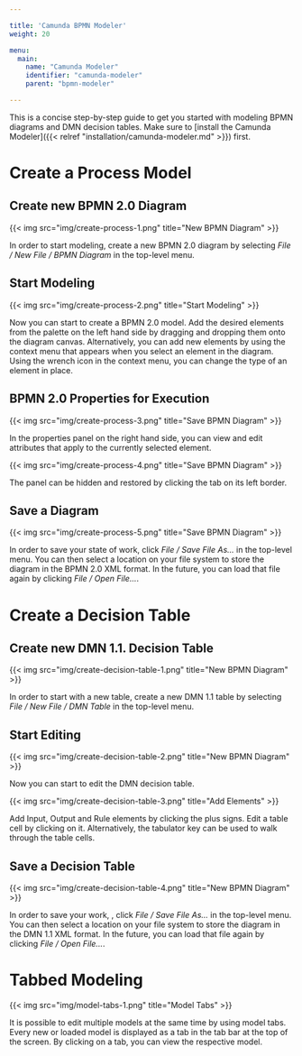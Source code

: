 ```yaml
---

title: 'Camunda BPMN Modeler'
weight: 20

menu:
  main:
    name: "Camunda Modeler"
    identifier: "camunda-modeler"
    parent: "bpmn-modeler"

---
```


This is a concise step-by-step guide to get you started with modeling BPMN diagrams and DMN decision tables. Make sure to [install the Camunda Modeler]({{< relref "installation/camunda-modeler.md" >}}) first.

# Create a Process Model

## Create new BPMN 2.0 Diagram

{{< img src="img/create-process-1.png" title="New BPMN Diagram" >}}

In order to start modeling, create a new BPMN 2.0 diagram by selecting *File / New File / BPMN Diagram* in the top-level menu.

## Start Modeling

{{< img src="img/create-process-2.png" title="Start Modeling" >}}

Now you can start to create a BPMN 2.0 model. Add the desired elements from the palette on the left hand side by dragging and dropping them onto the diagram canvas. Alternatively, you can add new elements by using the context menu that appears when you select an element in the diagram. Using the wrench icon in the context menu, you can change the type of an element in place.

## BPMN 2.0 Properties for Execution

{{< img src="img/create-process-3.png" title="Save BPMN Diagram" >}}

In the properties panel on the right hand side, you can view and edit attributes that apply to the currently selected element.

{{< img src="img/create-process-4.png" title="Save BPMN Diagram" >}}

The panel can be hidden and restored by clicking the tab on its left border.

## Save a Diagram

{{< img src="img/create-process-5.png" title="Save BPMN Diagram" >}}

In order to save your state of work, click *File / Save File As...* in the top-level menu. You can then select a location on your file system to store the diagram in the BPMN 2.0 XML format. In the future, you can load that file again by clicking *File / Open File...*.

# Create a Decision Table

## Create new DMN 1.1. Decision Table

{{< img src="img/create-decision-table-1.png" title="New BPMN Diagram" >}}

In order to start with a new table, create a new DMN 1.1 table by selecting *File / New File / DMN Table* in the top-level menu.

## Start Editing

{{< img src="img/create-decision-table-2.png" title="New BPMN Diagram" >}}

Now you can start to edit the DMN decision table.

{{< img src="img/create-decision-table-3.png" title="Add Elements" >}}

Add Input, Output and Rule elements by clicking the plus signs. Edit a table cell by clicking on it. Alternatively, the tabulator key can be used to walk through the table cells.

## Save a Decision Table

{{< img src="img/create-decision-table-4.png" title="New BPMN Diagram" >}}

In order to save your work, , click *File / Save File As...* in the top-level menu. You can then select a location on your file system to store the diagram in the DMN 1.1 XML format. In the future, you can load that file again by clicking *File / Open File...*.

# Tabbed Modeling

{{< img src="img/model-tabs-1.png" title="Model Tabs" >}}

It is possible to edit multiple models at the same time by using model tabs. Every new or loaded model is displayed as a tab in the tab bar at the top of the screen. By clicking on a tab, you can view the respective model.
